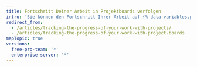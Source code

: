 ```yaml
---
title: Fortschritt Deiner Arbeit in Projektboards verfolgen
intro: 'Sie können den Fortschritt Ihrer Arbeit auf {% data variables.product.product_name %} in Projektboards, die Sie für Issues, Pull Requests und Hinweise erstellen, verfolgen und priorisieren.'
redirect_from:
  - /articles/tracking-the-progress-of-your-work-with-projects/
  - /articles/tracking-the-progress-of-your-work-with-project-boards
mapTopic: true
versions:
  free-pro-team: '*'
  enterprise-server: '*'
---
```


